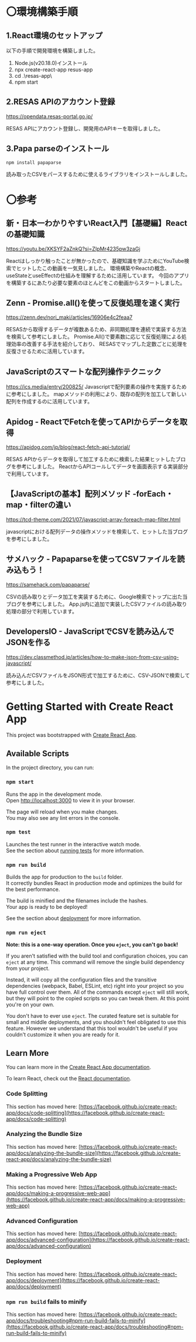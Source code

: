 # 〇環境構築手順
## 1.React環境のセットアップ

以下の手順で開発環境を構築しました。

1. Node.js(v20.18.0)インストール
2. npx create-react-app resus-app
3. cd .\resas-app\
4. npm start

## 2.RESAS APIのアカウント登録
https://opendata.resas-portal.go.jp/

RESAS APIにアカウント登録し、開発用のAPIキーを取得しました。

## 3.Papa parseのインストール

`npm install papaparse`

読み取ったCSVをパースするために使えるライブラリをインストールしました。

# 〇参考
## 新・日本一わかりやすいReact入門【基礎編】Reactの基礎知識
https://youtu.be/XKSYF2aZnkQ?si=ZIpMr4235pw3zaGj

Reactはしっかり触ったことが無かったので、基礎知識を学ぶためにYouTube検索でヒットしたこの動画を一気見しました。
環境構築やReactの概念、useStateとuseEffectの仕組みを理解するために活用しています。
今回のアプリを構築するにあたり必要な要素のほとんどをこの動画からスタートしました。

## Zenn - Promise.all()を使って反復処理を速く実行
https://zenn.dev/nori_maki/articles/16906e4c2feaa7

RESASから取得するデータが複数あるため、非同期処理を連続で実装する方法を検索して参考にしました。
Promise.All()で要素数に応じて反復処理による処理効率の改善する手法を紹介しており、
RESASでマップした定数ごとに処理を反復させるために活用しています。

## JavaScriptのスマートな配列操作テクニック
https://ics.media/entry/200825/
Javascriptで配列要素の操作を実施するために参考にしました。
mapメソッドの利用により、既存の配列を加工して新しい配列を作成するのに活用しています。

## Apidog - ReactでFetchを使ってAPIからデータを取得
https://apidog.com/jp/blog/react-fetch-api-tutorial/

RESAS APIからデータを取得して加工するために検索した結果ヒットしたブログを参考にしました。
ReactからAPIコールしてデータを画面表示する実装部分で利用しています。

## 【JavaScriptの基本】配列メソッド -forEach・map・filterの違い
https://tcd-theme.com/2021/07/javascript-array-foreach-map-filter.html

javascriptにおける配列データの操作メソッドを検索して、ヒットした当ブログを参考にしました。

## サメハック - Papaparseを使ってCSVファイルを読み込もう！
https://samehack.com/papaparse/

CSVの読み取りとデータ加工を実装するために、Google検索でトップに出た当ブログを参考にしました。
App.js内に追加で実装したCSVファイルの読み取り処理の部分で利用しています。

## DevelopersIO - JavaScriptでCSVを読み込んでJSONを作る 
https://dev.classmethod.jp/articles/how-to-make-json-from-csv-using-javascript/

読み込んだCSVファイルをJSON形式で加工するために、CSV-JSONで検索して参考にしました。



# Getting Started with Create React App

This project was bootstrapped with [Create React App](https://github.com/facebook/create-react-app).

## Available Scripts

In the project directory, you can run:

### `npm start`

Runs the app in the development mode.\
Open [http://localhost:3000](http://localhost:3000) to view it in your browser.

The page will reload when you make changes.\
You may also see any lint errors in the console.

### `npm test`

Launches the test runner in the interactive watch mode.\
See the section about [running tests](https://facebook.github.io/create-react-app/docs/running-tests) for more information.

### `npm run build`

Builds the app for production to the `build` folder.\
It correctly bundles React in production mode and optimizes the build for the best performance.

The build is minified and the filenames include the hashes.\
Your app is ready to be deployed!

See the section about [deployment](https://facebook.github.io/create-react-app/docs/deployment) for more information.

### `npm run eject`

**Note: this is a one-way operation. Once you `eject`, you can't go back!**

If you aren't satisfied with the build tool and configuration choices, you can `eject` at any time. This command will remove the single build dependency from your project.

Instead, it will copy all the configuration files and the transitive dependencies (webpack, Babel, ESLint, etc) right into your project so you have full control over them. All of the commands except `eject` will still work, but they will point to the copied scripts so you can tweak them. At this point you're on your own.

You don't have to ever use `eject`. The curated feature set is suitable for small and middle deployments, and you shouldn't feel obligated to use this feature. However we understand that this tool wouldn't be useful if you couldn't customize it when you are ready for it.

## Learn More

You can learn more in the [Create React App documentation](https://facebook.github.io/create-react-app/docs/getting-started).

To learn React, check out the [React documentation](https://reactjs.org/).

### Code Splitting

This section has moved here: [https://facebook.github.io/create-react-app/docs/code-splitting](https://facebook.github.io/create-react-app/docs/code-splitting)

### Analyzing the Bundle Size

This section has moved here: [https://facebook.github.io/create-react-app/docs/analyzing-the-bundle-size](https://facebook.github.io/create-react-app/docs/analyzing-the-bundle-size)

### Making a Progressive Web App

This section has moved here: [https://facebook.github.io/create-react-app/docs/making-a-progressive-web-app](https://facebook.github.io/create-react-app/docs/making-a-progressive-web-app)

### Advanced Configuration

This section has moved here: [https://facebook.github.io/create-react-app/docs/advanced-configuration](https://facebook.github.io/create-react-app/docs/advanced-configuration)

### Deployment

This section has moved here: [https://facebook.github.io/create-react-app/docs/deployment](https://facebook.github.io/create-react-app/docs/deployment)

### `npm run build` fails to minify

This section has moved here: [https://facebook.github.io/create-react-app/docs/troubleshooting#npm-run-build-fails-to-minify](https://facebook.github.io/create-react-app/docs/troubleshooting#npm-run-build-fails-to-minify)
